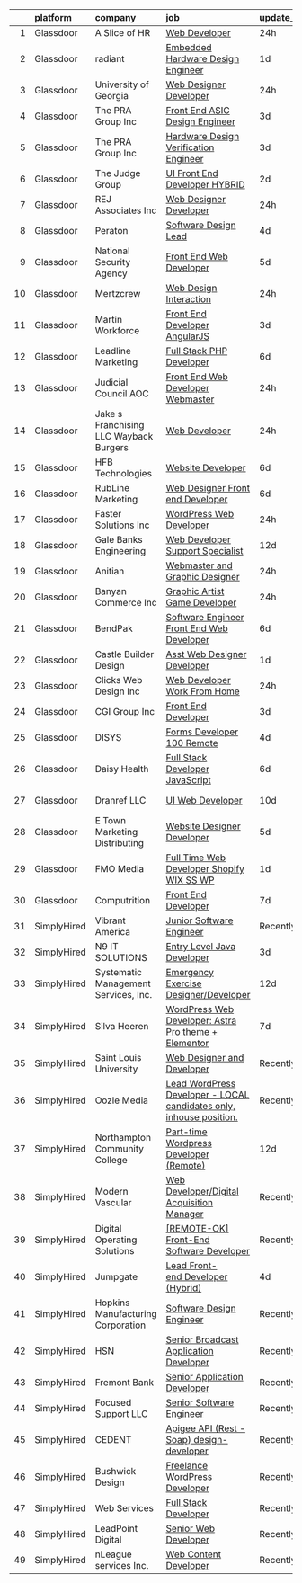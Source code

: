 

|    | platform    | company                                 | job                                                                                                                                                                                                                                                                                                                                                                                                                                                                                                                                                                                                                                                                                                                                                                                                                                                                                                                                                                                                                                                                                                                                                                                                                                                                                                                                                                                                                                                                        | update_time   | location             |
|---:|:------------|:----------------------------------------|:---------------------------------------------------------------------------------------------------------------------------------------------------------------------------------------------------------------------------------------------------------------------------------------------------------------------------------------------------------------------------------------------------------------------------------------------------------------------------------------------------------------------------------------------------------------------------------------------------------------------------------------------------------------------------------------------------------------------------------------------------------------------------------------------------------------------------------------------------------------------------------------------------------------------------------------------------------------------------------------------------------------------------------------------------------------------------------------------------------------------------------------------------------------------------------------------------------------------------------------------------------------------------------------------------------------------------------------------------------------------------------------------------------------------------------------------------------------------------|:--------------|:---------------------|
|  1 | Glassdoor   | A Slice of HR                           | [Web Developer](https://www.glassdoor.com/partner/jobListing.htm?pos=117&ao=1110586&s=58&guid=00000181a9172adca55608b2549e0fae&src=GD_JOB_AD&t=SR&vt=w&ea=1&cs=1_8c18aa45&cb=1656399277157&jobListingId=1007967373185&cpc=9EDA28EADF1DF7F0&jrtk=3-0-1g6kheaogklsr801-1g6kheaotk61s800-86d67af8ec13191c--6NYlbfkN0CPEiJEzZq4I_K6S6Q9VC1QMfIsI0INZ1UYi7vjgDL48ZJ_Ze1ZOJrRM0PNDsF-_414uTQJsHy_2vfMnyM2DT7XYiFukO6I1dd4Z2styiQ9cNgSOopAmOQXfWRzOSqQzBkcSjerdy7mM8qWircvy0qwzPyFhW0OdQO5UgnpJBr2myPfNdiKD0AiWeiU_KfrV4sBnvX6b9cvIEeZI-x4o65wAI3yU4er-dgIPjdFwf0YtjNxtg0hZYdlGfQhJbsjZE-2crokfvPcGSRkQgaOz7BBIdgcwCUMIT50eyK355tqmTSZuDZvmS77LRysDXHzEtKElrELZOOMdYxZRLH62eEpBFD6GCifoVx-l1NvM-WxqvHD2o1ovUNxq0A6KHvucNb0sPrWE4qtEiF9uqj1xsN9ScKdONIDaIPTZzmJ7uNsr88897CDCDFlomKfod4isHKXF7AOPhS124m8cuDmW4ErhlaOsCiCe2EsI_mLzNG9XC6RSwjcmW8er7Oqe18QMcVnH9CE11Q6qA%3D%3D)                                                                                                                                                                                                                                                                                                                                                                                                                                                                                                                                                                                                       | 24h           | Dayton, OH           |
|  2 | Glassdoor   | radiant                                 | [Embedded Hardware Design Engineer](https://www.glassdoor.com/partner/jobListing.htm?pos=124&ao=1110586&s=58&guid=00000181a9172adca55608b2549e0fae&src=GD_JOB_AD&t=SR&vt=w&ea=1&cs=1_f818f521&cb=1656399277158&jobListingId=1007964114458&cpc=5E31031E1AFF45A7&jrtk=3-0-1g6kheaogklsr801-1g6kheaotk61s800-1dbafad85c6bcc8f--6NYlbfkN0CcO3ctcaK99nT3s6k9Rynt0V4LfaxT6hnp8ZpTHPykISNp9sPSKwkJbBjrzfID9owgF9e2Gdna1wxeYA0tcQ9MT8d54RNogd-p9L1iUib1c0vE7ZulPG2nqrjqLnSCWpiozHhqmTL9MGmTU2vpZq6RgFKjwnOw7xH89AipZ73SBary0nIKvBrXkKGejIoeG7GSgPVRB1xkPmupclRWrlvJI_DFsSsNtdUkkoVqnDKLD6F_MFHCFHZGv9-vg5XL15P5tBgPfT8a_MK0bjgbZbEctTnIS-ZnYtOeLeGd6fiKAqqlm_MhHEAvJlOrjYTVS7AiOE-hgAHdQws25g4rtkYHJKpEQYl_epD3EPYLFEgFLcRvuO-qVmvMe0FbXJDkPchLN_NZmRBxq_o0wh0iB20NX1GOi_u09VoKqaCCU6alX8ft_NL8EI-F4CSjL3Q6FZb-zf6jOQLyaxqSVrJjlaa6soOFH6D3DDKZsDwf35PQH_YDV8X3ICYM_qQabfC4OvY%3D)                                                                                                                                                                                                                                                                                                                                                                                                                                                                                                                                                                                                 | 1d            | Remote               |
|  3 | Glassdoor   | University of Georgia                   | [Web Designer Developer](https://www.glassdoor.com/partner/jobListing.htm?pos=110&ao=1110586&s=58&guid=00000181a9172adca55608b2549e0fae&src=GD_JOB_AD&t=SR&vt=w&ea=1&cs=1_2412a053&cb=1656399277156&jobListingId=1007966573271&cpc=A356F292FF34F670&jrtk=3-0-1g6kheaogklsr801-1g6kheaotk61s800-e3c49035be86bb61--6NYlbfkN0DdLn5tXN_RiyJSiFodarGZFJKa8s6F6AK0THPBWp05McNH5sQAMcv2hHHUw23Dvy682i9Ugj4QjyYoJKmW5egHTZW7sKL4M03MLhhHXoE0YurYQ4zRbYAwXGhEz2rR3TcTW2d7wmVq0Tq_b28eCj9mRK3um4C4h0J14Pk64CenYkY8ibtFY1et0fwq-5J8LLVE4tFMT8fiBW_C7FcQEXjeM-zIPzTPHvofnPR9NzXiwbLKeUGxwR1jfaLN3XCHy0Gl50BoBz8cDc0lkB3GtH2EZ6KLfKHCWL5ePV9Ob4c2Xf0OgTf17hBSGIWG5bQazkegqCWYdIAFlZ23eenuGaoQI4a8EXvY8UG0tMq9e_nmZ4xeikT4y4-OPSfa07vj3smRpOSPUx6_G44O04gGm_64YGbUjrrKdB9a6z1PkIZpeTFXAykLyLwuKhex7M3i3lw-2m8BGoaupu4ojpAkdad8HfuydFqtPyHh_otBMmIafvF161EN9w4Nn2-isyXr4HWoThMDKavLhw%3D%3D)                                                                                                                                                                                                                                                                                                                                                                                                                                                                                                                                                                                              | 24h           | Athens, GA           |
|  4 | Glassdoor   | The PRA Group  Inc                      | [Front End ASIC Design Engineer](https://www.glassdoor.com/partner/jobListing.htm?pos=106&ao=1110586&s=58&guid=00000181a9172adca55608b2549e0fae&src=GD_JOB_AD&t=SR&vt=w&ea=1&cs=1_9523191e&cb=1656399277155&jobListingId=1007961482182&cpc=D01F56F24F237C35&jrtk=3-0-1g6kheaogklsr801-1g6kheaotk61s800-14c83c729058537b--6NYlbfkN0BK9GXDcakwdiqmeo8o-2GvkYnmPkq7xevAHdeF_847qpUj5hh6_5O1sz_BMQe1cGGGSG7nRu6Z1or8mmINyuZ8njAzumBoKvV4YajrFOoAuXXamnIdB4x2WRRyVafhyD4V88l4hJRd0kV0jPLIZGxWp6F3ZtZchayQwebt7NztEqkYIyeWnQ4yMxBFb0RF64ezxFQhdml2wqE_avaBLnKT_q_YWhgoPIdbs2xMn0k88rgNNMEggfTOx0EExr5BjNEUsJS3RpmlxUM-AMhHpnVGuPULtXcqiQhPtI5BcENWbe7ZiDuUOsCSYCoX7QIgnrFKIUlRTnBvYKYSbdnB1RPD_zyGRVGuMbnAFo-1OhbuW4AxV3Fty8_8GWBC2OkJbrag_rV4DTtXRw0yszroYIjawJLCYi4ptDIzYDBvlngPf4xkyWJ0sGM5RdBOSWxXcOqi5HL7H_9FppUG6cvbITTQXO_GnXrgsLwefmCZaQP1rGhzSsxvdTkS)                                                                                                                                                                                                                                                                                                                                                                                                                                                                                                                                                                                                                  | 3d            | Santa Clara, CA      |
|  5 | Glassdoor   | The PRA Group  Inc                      | [Hardware Design Verification Engineer](https://www.glassdoor.com/partner/jobListing.htm?pos=111&ao=1110586&s=58&guid=00000181a9172adca55608b2549e0fae&src=GD_JOB_AD&t=SR&vt=w&ea=1&cs=1_2911fa03&cb=1656399277156&jobListingId=1007961514997&cpc=88FE657033F128A5&jrtk=3-0-1g6kheaogklsr801-1g6kheaotk61s800-4b4c4b1ebfe99a27--6NYlbfkN0BK9GXDcakwdiqmeo8o-2GvkYnmPkq7xevAHdeF_847qpUj5hh6_5O15ZTBf3hO_n7ux-8mk0p5FFsehTHkAi8PCJfcSzrfhxBFpey-4hRa9G6q9e_hQ7nEEU9yJ_yEYPEKL3KnhO4FHuBkuI0wwzxn4_l-fagM9dJyHFGdl17r0SyHpwXaaqaXc2uzCsDMiS5dYex2vlhAHAqejZeF_AQ38JE0_TppM_Ku2Kz-A2EYeWt2rqqhs5JmgrC_bKKVLBj3tWk87-aOrjXtVYQDTg47ji_0PBXUAx2lmREtk7ay6BiiqNJ48zu-CuF8xJJnqEshEY41WEdVLqT8k1VLdrm1nRalZZyGvBg444ul0GtvtEeaj1_j6Kl0iglAiyHzEwqPh-pE3TdcBRMYfz3G2KAtPwaXfsu_3Cs44rIRGDfz9gLNtSlPaNxyU169P-WkwfZnYCl5bESXKLVDLBvaX_htUPUxHi5d9AlKaC2UcrLuZT6GAZQHqftk)                                                                                                                                                                                                                                                                                                                                                                                                                                                                                                                                                                                                           | 3d            | Santa Clara, CA      |
|  6 | Glassdoor   | The Judge Group                         | [UI Front End Developer   HYBRID](https://www.glassdoor.com/partner/jobListing.htm?pos=115&ao=1110586&s=58&guid=00000181a9172adca55608b2549e0fae&src=GD_JOB_AD&t=SR&vt=w&cs=1_515d9de2&cb=1656399277156&jobListingId=1007963240520&cpc=4050D81B60456B41&jrtk=3-0-1g6kheaogklsr801-1g6kheaotk61s800-fe7eadf6cce4f9c9--6NYlbfkN0AEfvaTCbEyT-QU0mB1I0G9RQ6RLW6MmY4ibAKfSb27DkVWgLbvCGilYWmviU5BJjyNQT2aN9fkkZhw2sPAqjOW1BMVng-bPc3XBQVa5LY5NPIP6qfd6kt0TSN1t1qwSVkkBo-whYKiFn3qlN5_wj6x88mIiQqccAs83Xbz1Chc8H-bXAB4ajdeqYGreg8-p-Q3-mJ50fE7d9RJ4TIZE_QwdYkStDQpn5gC92M7Rgjr5Wx5gDz_Db8bsQI6tAf4lh6FMXwgwe0kqZn57H6KZZBhOT_6RyS7_427UQ5wXqzLxXPavW2AtNWCyZPoXCH1RLznacwdsqCfQZ_RUgflzamXcwuY66XKxWxl5DkNDRdy3f4-65krAtsN6j3HtmE3hXsV7By7tQ2C5WacrH81dwCp4DiJcXHJBhpDIN08y6baHUou3iYPPSebw3-IwF7AD3erNRrDxfUsMjhDPVhPUU4I6KP_TQcMCPvXeXT7I1o4LKvKTGEdw4UdYdflo0scV2ddN3yDqykJzhKn-Ut3tkcT1baC5LbvMcl-w1e4myFuQh1HrM4L1ggBatdG9dOyB0dqbvjelaSGvWhoJSIVROktxFK2GXl-Z677eakNjDHJjOUJnmL9lZUMnkZFzVYHTGSjTsAgRuvl14LUbU4fRc0Ad16Ennx616EDqtABUyPJO_4tzD7jsA8V)                                                                                                                                                                                                                                                                                                                                                                                                                      | 2d            | Wilmington, DE       |
|  7 | Glassdoor   | REJ   Associates  Inc                   | [Web Designer Developer](https://www.glassdoor.com/partner/jobListing.htm?pos=123&ao=1110586&s=58&guid=00000181a9172adca55608b2549e0fae&src=GD_JOB_AD&t=SR&vt=w&ea=1&cs=1_2597e05b&cb=1656399277158&jobListingId=1007966601344&cpc=56C4EA4A1A191A49&jrtk=3-0-1g6kheaogklsr801-1g6kheaotk61s800-f21f92c11f9636e7--6NYlbfkN0AF_bfm7gzr-f4HtFIOaurJ6VoJjpjfwwjpbPTStdJTja__rm5RFnvmIqP4IgP5Pe9LPH0Wvd-eNmh-svet7uxInj_bsQckp_AgRbUVHkU9u_v3es87Or_Ts7e6a_xbBrm9_L7GMw2LRBWHymCT5m1nvlXN4krY8lr_MJ5t1ZbAHoB0YuYPu8GwGoCyhfc8LsC9u8sx9f-cm5GMvtdav228XqmnnF2MbYodWFE5HxRLG87lguFNG5dq9Olt5Mo8VE6w6r9Dhi-iDREQXzwtwu55Z1dTlZ4QwW6dZtHqFV1U6K76Hcc_FX-PIVtbSl5-0l-riSZ1Yxf1PCMNT8h20cVKWkBNZ7fEl2dA68mtVjjVlU42DQm7EGxJbDXW0KCj3iru2wmgd3tK5xSwgyrNDXGqoj8gSYoUPCo_L4_A8TSej25BDlLtodSSRP_NfgBTU3cvmn215kq3ZHLgRm7Yw1g3VXdQRr1KMqTCxjGj8mkaUAS0Do5i9KANIN3De5kFqno%3D)                                                                                                                                                                                                                                                                                                                                                                                                                                                                                                                                                                                                            | 24h           | Maryland             |
|  8 | Glassdoor   | Peraton                                 | [Software Design Lead](https://www.glassdoor.com/partner/jobListing.htm?pos=118&ao=1110586&s=58&guid=00000181a9172adca55608b2549e0fae&src=GD_JOB_AD&t=SR&vt=w&cs=1_88a2bf08&cb=1656399277157&jobListingId=1007958913635&cpc=217C45A42544DB93&jrtk=3-0-1g6kheaogklsr801-1g6kheaotk61s800-95fdf940415fdf29--6NYlbfkN0Cx7R8OmodZU4Ze4hnUhR0Myw3_voyDLMHXumN7ynSuTrXceT3foN28OOGtcbbQ_76yjlCEE38DcsnVRmeml3FUhS_BVBmZiP-3o5rH2w0oA9HvOAyTBlNGV1Ig4DZloeCvpNOcfBx8MpLo_4La3O0NNCkzqW6BPe1nZekEGRQwj4TfFYu-utqmQKoA2a1jjXyThlLFOlke5S4-mkyMAIAGKtUsU7AyrhM5tnFhMjgXs_dQJzY07CVdmOzAb1B6_EENvvbvS8GMWtT6PIDv7Z5jloYprO2b8v3rlWqAxZ2wN-qFQ1M82oIyK0R5X-CrcnbTX5sQCmMt5FVT0ZBWK0HESe9IiYD3ta58aWdxV4cNghJLtY8PIu5o9w8klaH6BCNaGM-whMqqjPydTRA9f9I0agcpUfbXr02eiRABvqw3OaxfNWYZaPr8r02_f5JP6mmUYZaV4CAghxkgU3rwsSiti2T-O3KT5Clt5Vo3hBYQDIYl-8sCcxwt4jpXaZrPmYELc4mgBfjwXIzMnN9lu3s5nKCybLsZ8UkdRmbbsDSCavl0d7DwiZMxr3fS4knhde9HbFxqa9-zpkDAQNR0g4vaZwni9-BBnroJcDbPksAuyifyrNSnnw58Uu4jZZshH2_NdZjEoLZrGBwCMHx_wzusgK1BypDyppszDjwxdnkEQxVzygoLtEtQGxiGVnzhiVbLDHbaVhzKDOoQ0INyHSNql9yl0mxLmghvwLSaZypi1P0BziX0kNon9vdVR9dZosg1ldKFRQezpnjdGGATkkw8xmJ5Js4A6Nx8pXwBNI901G3S5TCyMBtS0hPsPCBMqMDYpacc6OzKVS9_kw2w4t-I_4G_YTTlJblSuZRv-b_wMtslEF6WQzGBB-hTrn9hQOMdGjn-bGuMiY1-FK8BaC2i_znXJaxrbxtj4Umx9oCuekXTJZ6F5dGxYuTxlWrDCULQELbRy3jSvusqVLPnG6H2lWLnJTF2WECLeRfP3QojMBqDHDnCp9oueE7UphE9ndlu9Ur5oMDjR2rInYDudlDfs7MJFr4W8mk3_18WhYfeE5wYmb8ssenNSKM4HyDnByg2UmqE9wwx9THnZPBnXWPk) | 4d            | Chantilly, VA        |
|  9 | Glassdoor   | National Security Agency                | [Front End Web Developer](https://www.glassdoor.com/partner/jobListing.htm?pos=105&ao=1110586&s=58&guid=00000181a9172adca55608b2549e0fae&src=GD_JOB_AD&t=SR&vt=w&cs=1_0b22c14d&cb=1656399277155&jobListingId=1007957279298&cpc=6BBECBC74F3AC36E&jrtk=3-0-1g6kheaogklsr801-1g6kheaotk61s800-7043e58df719583b--6NYlbfkN0AC5S5KfpcrE62cRuYLg6qW_HWiPjKHP06qk-AGfbwYtGlr3wcSMURH9oqKq1q2FCfY-DrG8Aq1mWNcuIgXlub4Gzg7YdF0VQylb8Djye0uQJEe6MR1DUIybqRonvXJC4HR2ZuZ1_Xqm01-MXkHzJlQ_YRjbuVLHkd51UrRYPjoNEpggwg5n5mrs8VLYUUdenoFpy2BFJVZTHnBy_BY1QntPb1LSB3DRGA0no2pG-iYH2AhLKG1xhwuZHnI9s4gcUXcsWHqm701dSkbgBZlr2QQAcfS02DVPI4mmYp9eBfeWQb6lW406-_Xv4yc1X_VniqbMeU_auEZ5g3OfLooujCm2nxh1HFjy1rxo6RIRCJJrcc2H-0lr7BC_2lRH9I12zpq60qG5KYLG32xsZOQtfTU5XQRlbqHhW9Xl6CRFMVQuQdS1riFb_9EDsGEFFsqA8h0FY_mVnfzi9RJPidEKEnVIxdVkp3FfMMwbYHzzc0-SA%3D%3D)                                                                                                                                                                                                                                                                                                                                                                                                                                                                                                                                                                                                                                  | 5d            | Fort Meade, MD       |
| 10 | Glassdoor   | Mertzcrew                               | [Web Design   Interaction](https://www.glassdoor.com/partner/jobListing.htm?pos=119&ao=1110586&s=58&guid=00000181a9172adca55608b2549e0fae&src=GD_JOB_AD&t=SR&vt=w&ea=1&cs=1_2509a979&cb=1656399277157&jobListingId=1007966236424&cpc=75B6770C194DCF89&jrtk=3-0-1g6kheaogklsr801-1g6kheaotk61s800-d7b203b7847f2977--6NYlbfkN0DE-WsZ-E3KFWF3Vy9cHNPRyT9oUaNiOs8Aj2pBswgg_UihWvJc2IKLsmDR5GY5w7YP7oCUHMvOM01OcB-YNU1bs6twprF5ntZxLVCRH2oMJUu34ecslfq5H5bp8dBx3WcmM81OYSb9qzXI2VSdSvdiajaXK6Q405UmUx9sHJAuFPPOcRL2l3G2rA0xFX5jC3dZD4WYnoJpeJY2aGn_CFZY7vx1Hfp7A1jr1dntbgBZwwRwoGwSwIrDKlqsUG6Z_jxRzSsJTgfC532t7v0xLwaFvfK2NvfXCsSl_c9YQKcdDx3xWXGRpFsiX_MjtJ9oKRJ5CnmdVLgImeFMHADaG9wmIsd7qTFRan1tG8J8k7Mcn7O0Bis6N8t1PJZrdAdvfS7tCp6dtiHwtJfOEosmSmbIsfazAelrYm2yIzZQgZRTT5wQ7DBeO22B8oM763qxZhvXCX2XNVbSFo4BBNI2w24PqDCWMGKPu2kPoORslsQEm-qFbIv-AsufbVC6Bx6_pNY%3D)                                                                                                                                                                                                                                                                                                                                                                                                                                                                                                                                                                                                          | 24h           | Orlando, FL          |
| 11 | Glassdoor   | Martin Workforce                        | [Front End Developer   AngularJS](https://www.glassdoor.com/partner/jobListing.htm?pos=129&ao=1110586&s=58&guid=00000181a9172adca55608b2549e0fae&src=GD_JOB_AD&t=SR&vt=w&ea=1&cs=1_a4a82829&cb=1656399277159&jobListingId=1007962089833&cpc=A0637F14311B9419&jrtk=3-0-1g6kheaogklsr801-1g6kheaotk61s800-17584acb46dd2ff2--6NYlbfkN0BAnXLjUwbR7LBHhCcBSn_NgtH3YW4eF8cFpakyIhC5-Y63xUvH9OBGoxmLdoU4zAoFL3cfnywLBxNQ--StJOhHHeEyWH_tMpaPAcZjXIQpQhFKYvRWGodXBWEx88VXUxqblwgbSy3clJ6NBpIarw93vPIWJq4WhuAeO1sSUEfWz4MAJ0oeJGidFPLy-oSsQyix3jv0tXGcKX4idjWmmr--bSI_mI7wx5D041zDt3pTl4xVb9J9UhkqGbgIr9gcsjCqOqbP1TPGojbdHKQ6GoM-SnHqRlWI3fRsRgHDjfSJfmfumu_ZERW9_K9x_XB9wAot25uLgblVd9jhpD1zf3fftk45OD5mpg1XpJkVnPS9Np69_q2PzGBG2-fZNNUwT_oCs9JaA2HT2zdofa_ZanrrOeJJmyvovo4gA8dlDmp4ohdnlx4mamwA3sM0EZRhncW_paDyuueND_5qTlCnqZC6XdZa7hnORXSZsknn2t7n6WDVREv8uK2-Hk2yr87SJZ0WPpICUMd5sg%3D%3D)                                                                                                                                                                                                                                                                                                                                                                                                                                                                                                                                                                                     | 3d            | Charlotte, NC        |
| 12 | Glassdoor   | Leadline Marketing                      | [Full Stack PHP Developer](https://www.glassdoor.com/partner/jobListing.htm?pos=101&ao=1110586&s=58&guid=00000181a9172adca55608b2549e0fae&src=GD_JOB_AD&t=SR&vt=w&ea=1&cs=1_6fa3c374&cb=1656399277155&jobListingId=1007954634277&cpc=1FF74F442D7FC309&jrtk=3-0-1g6kheaogklsr801-1g6kheaotk61s800-908bb4eb01764e22--6NYlbfkN0BTT1lo8Jwdy_hu5PBsWOg-OgEs4ry3bvHurgSPaoaOHFfKi5DtkBbFDM9npbVRd7tuO_tHc974IwCIob7K7D-jta9I14p3CHW0ZdAMbQ4kVjq5Ph4nVjJ7etYw8hjEImXxYRFyrcKEz3kyqVJXS6-aEA1-rtkWwm1II_waHQ5C_CSRFJaR5rgSFxOkHJFuf5OAr-DOOLK3OTaPOyucPdPOotxt1UTOPKw62CK_Ue5esB6TdUCSbkFZWtN3yaw4xAapofTZSwk3NprhgqxINBhveYTlreHBu_pGgmdvzrBuNyQudDq4V3h_fu2kUU8xio1vgbgvDWirNEvlN6XajgR5kBJjhAVgbQwkjYdT94S2HbdpZijoGOVxmT0f7KgqA0BBqHlAvxYzqOC5ogk5OfbQkfajjhAPaK3DPjKUkk15gfhNuoS3mLr7WM_EHkTQrscjKDgN4tArl0VqUmrGE_-0YkCyGwTtpKBCFCDUCcZ4r0ukdNYXrv8RZJKgb7uR9IVCjQj4PBHSbQ%3D%3D)                                                                                                                                                                                                                                                                                                                                                                                                                                                                                                                                                                                            | 6d            | Tulsa, OK            |
| 13 | Glassdoor   | Judicial Council AOC                    | [Front End Web Developer Webmaster](https://www.glassdoor.com/partner/jobListing.htm?pos=107&ao=1110586&s=58&guid=00000181a9172adca55608b2549e0fae&src=GD_JOB_AD&t=SR&vt=w&ea=1&cs=1_a76bcb56&cb=1656399277156&jobListingId=1007966446218&cpc=9C938E8DE9AD6C02&jrtk=3-0-1g6kheaogklsr801-1g6kheaotk61s800-bde5349eda455bd2--6NYlbfkN0BqEQ0cfD9zW0nElRHgekbLQ5AOMxJ2NFxozsPfF8fjRTEuCji6T-62qWNP-_jKHBiscZ8MWkzEymYYLO9N3J2ED0nryM8KEtQBYBI2fIF_BLKfyq7Z80tuAs3IstCu_YIalzCZSi9NnIsicRAfXcpAIupYOdPbkinIcOcgC5Zf9czchBvhgZJJnI3xV27Dk5gn0_k4kwcKtt5xeBL8rtx6Q2SC7CqB4IxfM-2zcc3vB11aCxrSmXdgq_wWP9Y1DCMgMgrntfYXE26JnOm6II4F8xi5XihHbdRJjTAMp0Y5YzGRGMhHyBtdXrKmyd9aYXq4FLdBPkMDiKKS3Tjs4zH0O2lOnVOGjy33y2f8VzdqJ21qGsF-09N90Icm1D5fCxnw3vmuAjCqd5OQvpBFUHLgB2gzg1iVw8ME1hohPc7PkcHiVrd6GY9ofeSLq7kCXP9mY4wRKLu2EbpfuP6vFapeUzGLPnfw5SjJGUbNz7jZmaZGTIRQqp8wPcUOMaScJYU6lGhsqymz_Q%3D%3D)                                                                                                                                                                                                                                                                                                                                                                                                                                                                                                                                                                                   | 24h           | Atlanta, GA          |
| 14 | Glassdoor   | Jake s Franchising LLC  Wayback Burgers | [Web Developer](https://www.glassdoor.com/partner/jobListing.htm?pos=108&ao=1110586&s=58&guid=00000181a9172adca55608b2549e0fae&src=GD_JOB_AD&t=SR&vt=w&ea=1&cs=1_8d698dc1&cb=1656399277156&jobListingId=1007965928918&cpc=3E251C7E648E8D76&jrtk=3-0-1g6kheaogklsr801-1g6kheaotk61s800-ad27a5dba2041127--6NYlbfkN0C2ruSLbldHgJRxGqX58M4ekFWuaOJ1Xy3nZgzYPyc2Kz6crGAHlAQbylR05zzjb4-__7Q0avr687b9vBEpYzAbtI93-uDPamsPP81kz_teUwdEL6RSe25_oexExSQDjMpT7i3r7WGk8deOTr0tkxd0CkyEZTav_swhV8oEZfZZcRvcMVQ3HPcrhXCSN_Ysmv_zxnM57mlabNAU1G3qdnKlD6DgernxMUVvQ0UH2oZ4LKCZIJpFWhJmRMm87h8C5RdfFUjf-xN-defMQQx1OuHFrmLO84xMFmhA4Ib3JnKsW5i9itgoxUfUJJWMfOe2X38qI2AfCHGqDgnNp4zWyXWQ72BzO4Gzx3g9ZF1lMWQ2U-bamdMct7Jhbg-9Kai89zqPFqiICuujICR_gqw_gWKY_kHcc0zGU9jFnWzfoU_ZX-KQ6nHqUff2OV7ouh7ZROOP-XshmUGzJ3V0jluF3cXnGLHJrOJppgSuog-RCmvI00SFhwyL708X6zVJsiqvHcE9-GcCkGVARw%3D%3D)                                                                                                                                                                                                                                                                                                                                                                                                                                                                                                                                                                                                       | 24h           | Cheshire, CT         |
| 15 | Glassdoor   | HFB Technologies                        | [Website Developer](https://www.glassdoor.com/partner/jobListing.htm?pos=109&ao=1110586&s=58&guid=00000181a9172adca55608b2549e0fae&src=GD_JOB_AD&t=SR&vt=w&ea=1&cs=1_8f9ed1e9&cb=1656399277156&jobListingId=1007953993668&cpc=FAE5E775D180B2FB&jrtk=3-0-1g6kheaogklsr801-1g6kheaotk61s800-7180699d7561f315--6NYlbfkN0Bdi3r-K5gyuedsFzsY4v3-uemM-ORqdIiUVv3E2nJH3m1kvUo0vntVdtbRBW5PTfz9Krfq1lrZAb6waEh38pCyHo-3U3GMG7Q_gaBt9bARnCw5s_bKQJQ8sTQX6AFLCQPrl9qVN2pwxobTNGpTzYke5ZvstYOdjTZqeOg9F3xkvjWcSPiRWnI0W_pTAigev_wGpkHEBhVIQKQ_QbRriH44Ktqqg1xDGbtrAdbxrRsuRLBQKJdqosuft1rzNJg_OTBKPPmsUetwwa2EUv2igep9GLlyN58gci4IboO2TK1BBJWo1rc8tF8F4nChoiu8dJdT6yIuDH6VNNxTfxQn_dplixIdKXSE77RjlfqC9okQXKiqG6T-VJyBiHPkZgSyW_XPd_8ERWWXVIeOe61nMpx8Vv5Wrz6gx84APLKgKfDGQ8fzRAc6GBlRL6MzSZ-rrdrz9v520uSQA5vlDathggUJy3rrkG9yGvKv4DlXlPVPmjGJDnIDWpOmWZYLc_lJUjrFBpTCfwEWrpiDcz5S1tNG)                                                                                                                                                                                                                                                                                                                                                                                                                                                                                                                                                                                               | 6d            | Saint George, UT     |
| 16 | Glassdoor   | RubLine Marketing                       | [Web Designer Front end Developer](https://www.glassdoor.com/partner/jobListing.htm?pos=121&ao=1110586&s=58&guid=00000181a9172adca55608b2549e0fae&src=GD_JOB_AD&t=SR&vt=w&ea=1&cs=1_8d0b2662&cb=1656399277157&jobListingId=1007953976045&cpc=F45C15D234B746DE&jrtk=3-0-1g6kheaogklsr801-1g6kheaotk61s800-720068ebf828c488--6NYlbfkN0CwtcnIs2i24PHJ9Vli1FFanJKrvDdZrVM-GI2JULZnjle8FvWQJjQMHRAtB513GKx-wSVa2hTTUowow7AsoArpapLBMl7b06N8CHn-1W8v3aHntpYLV8pBe4OXB7Nl1oBZMBCTOy0tEddBfWa7coG1FMBmJJrM2oeAqB0huA4hpesx1RtX5pevNjBx7epp8ab9r_9ubu-xq5nS7bK8jJn8NHzVzn5RIkGL5FOq7pJBTc4pJVSGCbeoKSV3hZbjCJhJGuUaFDK25QDfic6O44N5pAWqAqHSwHghJPVZ9gHPE3JX0qM1DsBfhbf8WjXKAGY8IygitjVZdl6uWU9dUYNtdtzllXZ1EZT7GrvtRPuAYFVyA8eQeRfZxFwpY5SZBwvZs1OAg_8c_2s7HC9dRBlGuvC2aVYeY_LN64W7XQf8IMfhenZTgNjnFypy8m8wY6dxMiJZ6CqbNoMdGyWmuqfFXbE2_cNo61Vpv7DmrdORA6d6pmv_UbvaoKQ93vtjIMKtQEJlFEKeiA%3D%3D)                                                                                                                                                                                                                                                                                                                                                                                                                                                                                                                                                                                    | 6d            | Evansdale, IA        |
| 17 | Glassdoor   | Faster Solutions Inc                    | [WordPress Web Developer](https://www.glassdoor.com/partner/jobListing.htm?pos=125&ao=1110586&s=58&guid=00000181a9172adca55608b2549e0fae&src=GD_JOB_AD&t=SR&vt=w&ea=1&cs=1_c325e4ec&cb=1656399277158&jobListingId=1007966002145&cpc=82B3195DA92CAF92&jrtk=3-0-1g6kheaogklsr801-1g6kheaotk61s800-a4c4215b1bbfdc61--6NYlbfkN0Ct7W9CO1L72lwr3dLPak0fcxQQxctv3H2s9xFb-jyKucsbMeHMSGa1rVBBFn2zuS-pjQmo2kwaktFrtM4-PM22EuEpdQ8UDKL2JWjSixAuvNu3QhHUXaTLrvz_1SKGTt9Wn600ibCOlzO7BWiOtdyl1kWS_K_JUshRpjZ_18yR166F_Cfp3SOSF2pHoLhSYTys3XzgXZnytFuO0JvEjh8MIu52BzUG-HDyfZk5Jp11KidskKR15Omz4WDMoO_RgPN1EUQZoTVF1Nuy1W-0BJ9USv30U2QohmaeuJXUGLNGGMTZHtDyEq7JR7_8wKCwNFjuyPFgaAvY1S-kc2ui4JR5CWSaL3Bkn_J_wMEembVFgJuJykS8QeH7lY1Lm4W6ftLqHSyX_Pum804g1zrM1VejvanspCWbNzsOFmNe-zDpbGjTWVsV4O-PPb29l-F3MxyLZkqLXh0Orcza-65A1qIbojFoZ_vLG0YYlhKHUuDiG2q0KQm6fBQZNUeXSh2pPNg%3D)                                                                                                                                                                                                                                                                                                                                                                                                                                                                                                                                                                                                           | 24h           | Remote               |
| 18 | Glassdoor   | Gale Banks Engineering                  | [Web Developer Support Specialist](https://www.glassdoor.com/partner/jobListing.htm?pos=128&ao=1110586&s=58&guid=00000181a9172adca55608b2549e0fae&src=GD_JOB_AD&t=SR&vt=w&ea=1&cs=1_e2ab7867&cb=1656399277158&jobListingId=1007942102245&cpc=7F6F94E2229B3AB5&jrtk=3-0-1g6kheaogklsr801-1g6kheaotk61s800-0b2d475303922276--6NYlbfkN0Ai5iChIdwBzCUq6MZK3uuwHRlwVyxNIh-11viHtQUvT2CY-msD8unmLuop-Pq-KhN1IkmZstDLNht-0Py0uXr5szZ7duigwNQ_XliKeOm4iVs761nEk1P0Bk2b9ISUFReufa-xI56HKdMYERNy_Xfd3xrtijKDLxAvaTj1LgXNfuvqdygmyvRA-XdjU81Gx55In_PNsw9Q7wEDHAc9u70CO7BVbBaZ38BKPP-oNb-08QJOSkURah5IEC_PpGuJc-JQGugxOH1Cb1vqvlbanyOpPBKBfMgdu5mwEEAStL9ZH2BBKM7x45ykgWRUAh38JDxMgXJVQrPZELFSIMN4OY4SapA7IZLnXX_G9VYKsAgwQgzxRvLo510bml_L-GSYV47wPSUO8b7AUQ3BncC099-p8Y_AN5hwNVFsQnA1qvK3FrQzSiHVkyG2rA9OUKci5RW0G7zmXZxygxdLDJLlkly68jMav1_MmnZAZC6oKDMHIZ7sU9c6CoDwZ48e1u6J1dufpIwP-u7xMPoF-MhWxgBjvNp6_rwahNA%3D)                                                                                                                                                                                                                                                                                                                                                                                                                                                                                                                                                                  | 12d           | Azusa, CA            |
| 19 | Glassdoor   | Anitian                                 | [Webmaster and Graphic Designer](https://www.glassdoor.com/partner/jobListing.htm?pos=113&ao=1110586&s=58&guid=00000181a9172adca55608b2549e0fae&src=GD_JOB_AD&t=SR&vt=w&ea=1&cs=1_fbbfc947&cb=1656399277156&jobListingId=1007966004988&cpc=48B9F4758953335C&jrtk=3-0-1g6kheaogklsr801-1g6kheaotk61s800-caf4e3c092dad9e2--6NYlbfkN0DAwgduWqBP7ymGN-lTADpinz2i-23XbRAyg5ywqS-MDZOH5KRN50EgD2R1goq9C3yWqEO5T_pY_akzQiwrjtUcBxhQgBgyKFC8Lr95fuBg8NsnDUDP5J2L9DBbh1eOiUcpX9fEvIxfLUzRYUZYpFH2Q0SkxIXKmEWYKn9EZeIZtOPh8hwObdJpKljcAgKLR92ArVBhJ7qzh2_9CiGy_vwj1f35dQ29vnGTlcV-nY9q1R-osa8JGA02h_fngfjrqgl1s8iQD9L4Wz7cfqoQJ8dgfcXcgUmhFsGRQeBU6dNuRs3Fz1-WArw-9djrXGiN7KPRn8OJ4M6G-FhhnSzeiaoTjO8ujKns-o5uZ_dMs3wwESVmPvYDMVleqaAgI9CfiaKNG543XiD7Ds22-DnJR4O57UnbtfRS5s2ECzP8F0gG_cKwo5FyMGAJozXEk9CDPm1vrMIWxp4AHK5DT9-gZ-PoiIN9lS1h8S4U9RFzsSJj-_xWgTuhwVKXD7yZNBx_Afc%3D)                                                                                                                                                                                                                                                                                                                                                                                                                                                                                                                                                                                                    | 24h           | Remote               |
| 20 | Glassdoor   | Banyan Commerce Inc                     | [Graphic Artist  Game Developer](https://www.glassdoor.com/partner/jobListing.htm?pos=112&ao=1110586&s=58&guid=00000181a9172adca55608b2549e0fae&src=GD_JOB_AD&t=SR&vt=w&ea=1&cs=1_227ac571&cb=1656399277156&jobListingId=1007966212509&cpc=4050D81B60456B41&jrtk=3-0-1g6kheaogklsr801-1g6kheaotk61s800-197112c6e9a1d03a--6NYlbfkN0AJ9YajiwAf1_6xm8q8dI6Igxc08os5d78_r09uaRSAcwDDgENtzZlxIlgk5fZjk8b79_cvS0WPZXWA0PDif8QNjHVJWJ1bgmPXMRZRJN5Fx6aA07oco2YrbnfK_Y3t74HhDjPSMiooXeCJjtqQHEKI3sRU6U3ANILjFi8teRAqs0OBy6B1j9HqNJYR5DHVCQ-gVNKzvZ_H9LBBp8ckTH_pqumOQbEEvxifChsZsi1fjmwlIW_2ns4jYWLTgu_tmh5_kfBGxamKjBDGD9pHoTOgqajpQs9OrWMs21ifpDFbvQf5ZTFYd96XxCg3qdImH2XxcMuOkV7bS8rQKDlevuJejHQH5egZU9vpCdnihZRVP49j41CP1K_vVIc_IqxoSR8bKkXmQwzdnztGLLjcKc41rCqDq9hRyfviEbMGGfH5jA-pFXRl9BxW28iOIqDWILAqNL5yig951rOnk3ADd6czXYRlKQ8WGqXBHjBCXApLHVCm_c_kHQ5a8qW0dxJh2Dom92MyPgeGtA%3D%3D)                                                                                                                                                                                                                                                                                                                                                                                                                                                                                                                                                                                      | 24h           | Pompano Beach, FL    |
| 21 | Glassdoor   | BendPak                                 | [Software Engineer Front End Web Developer](https://www.glassdoor.com/partner/jobListing.htm?pos=120&ao=1110586&s=58&guid=00000181a9172adca55608b2549e0fae&src=GD_JOB_AD&t=SR&vt=w&ea=1&cs=1_4ddbe4b8&cb=1656399277157&jobListingId=1007954031341&cpc=6EF74AC2F94C1840&jrtk=3-0-1g6kheaogklsr801-1g6kheaotk61s800-bb5c9f73b3b60c24--6NYlbfkN0AuAjYKnBHsdkcMxrD7ZJITXxV72vImVt5xOyKRJQecNFLpcI9FqXvspaXfryRjrMadcabIlBP19Brkbi4aLrQaFppalG6D2oGqzCIRvGVqRo2mP-SeKcBxawQ6u8FVGonB9MB8_klVv15UeZSjpcFY3M1ye3b-ylXRTx4t1h3ytRBcZEKwm8pXZQ-mtKpyLf9Gyef5Fc60Vy_mVJiXeezAsAC41FEKdBSFe2PWqc7tVrVT4vp7qLhsQ5XVOEpcRfN5BmZQh5P_PwPUr6-GToVdUdZsucmqxq9Afax3DEcPuPZpismabnT9kvqHCoGe5kd_xVbBZBiSULp73KaZW7wX0he7ZlzP435nDPYLb-EK1ullvaE4Vrm1zqpCUneAlHn4mc6J0YlOQM9co1HTw-iMiScqhreMhdUUYz7EP6MmrOtf91CKiNvnhbveETKtJNTAXcoER-Ve8RIeoRiwzkQeLDOU-pMz22bdRoUb30f8h95twPudAXqe92zVdKTz4leX0BGyg5pJlhgIT7JRa68ybpkGVp8avmo%3D)                                                                                                                                                                                                                                                                                                                                                                                                                                                                                                                                                         | 6d            | Santa Paula, CA      |
| 22 | Glassdoor   | Castle Builder Design                   | [Asst  Web Designer Developer](https://www.glassdoor.com/partner/jobListing.htm?pos=127&ao=1110586&s=58&guid=00000181a9172adca55608b2549e0fae&src=GD_JOB_AD&t=SR&vt=w&ea=1&cs=1_927f02fb&cb=1656399277158&jobListingId=1007963960295&cpc=217C45A42544DB93&jrtk=3-0-1g6kheaogklsr801-1g6kheaotk61s800-d43ac7e20210870d--6NYlbfkN0CdcVd3SDA1nO7RkKTAACmPV4xEt72Vls8LI2dqcgyOeAoi5kz3_qyAKOuIqMm15XrH65yR2UPDviuG1vJT-I9SWUcrY3cEkCs6m-ZUSzMgqUGcKfqPbIaJdlSV19PaRqSQvjfiHnbJT7bxPNnk2J39alUXQZ9rVQbdK_PnGStKQwDKMw3hiapdcvotBlv5iGRrd-bQ4WAHRa0HPucQk8SizG4fTYI37X8h13BdcYMwfjwuvMC0v9u6riD9-LygnRFNNrcQ-VD0uIgeDTD-TakLOHAfHa1qyZZ0-uckbe6l5EMmq3IgXn0h20xoz0dnVPOd2_Pf3wWf2hSXOa-mRiRWoBOWGlC30ckrGt0mbQl2XZzPDcBr_BMvMAUjlHoNkabbO56Bi_sut4BnSut0hYFVXVBArN6Bwka9hQEB9KqgUz-nzJ_HFwv1mxTkBx6SECOQqthk4f2Ah8WJ-cxFJc_JkdpohXCoi4_isff8OqLdr5_lw3qL_vwhBwuIUwmcXAc%3D)                                                                                                                                                                                                                                                                                                                                                                                                                                                                                                                                                                                                      | 1d            | New York, NY         |
| 23 | Glassdoor   | Clicks Web Design  Inc                  | [Web Developer   Work From Home](https://www.glassdoor.com/partner/jobListing.htm?pos=122&ao=1110586&s=58&guid=00000181a9172adca55608b2549e0fae&src=GD_JOB_AD&t=SR&vt=w&ea=1&cs=1_841736d5&cb=1656399277158&jobListingId=1007967182244&cpc=1CBFC3E34E2A31FF&jrtk=3-0-1g6kheaogklsr801-1g6kheaotk61s800-c4d376596fb03812--6NYlbfkN0DICSiVkj29aSSvcuB19GTGCYjE_x3LkfUjegmgpAAg2TOktlK1azlwTDLrEenveeb4-xqaFFUpfv3ifuAkoaAVMBL4zdUlZ8Mm00FEGvz2TSEXlW4_EkNMQJX1BG1XlXTh8LRXqmcvFhfXvNRXVdHanNMuNy3yNpd02kWUGBO-H610oOBEsOjGxQ_pFJw9qm1fRbKTA2tv5Mm3er55oz4FcJ2G7rhRY9rfh2Ps5dR5vDpXfWzlME6AN86JAhj34O25vTJv4R7DPaP968x3UKYZMvaLbJNFYo614xZtF1FcIEhs39J1UTRkFGGdEhHKYtmBFOeCMyCnrI0u3sH7GE_2lJRl_3xrVA0O3WLnvj5fW4HEvTQP2RdijxtDX1bIXSwsa6C5QEoQD7aI7kBdMMZqRlRIoEqNsJAkcd1vxchZsd4i1vLOiH7xNvWzCEBOGytfAJ1RCJw3Enn2-54b1VoYlAWw8gIbfa_TuJNq9ywz0hHOMjA6rGlPqBDY6Q1ZFZo%3D)                                                                                                                                                                                                                                                                                                                                                                                                                                                                                                                                                                                                    | 24h           | Illinois             |
| 24 | Glassdoor   | CGI Group  Inc                          | [Front End Developer](https://www.glassdoor.com/partner/jobListing.htm?pos=126&ao=1110586&s=58&guid=00000181a9172adca55608b2549e0fae&src=GD_JOB_AD&t=SR&vt=w&cs=1_b41eee8e&cb=1656399277158&jobListingId=1007961624322&cpc=E521981D00147CE2&jrtk=3-0-1g6kheaogklsr801-1g6kheaotk61s800-378059b1d4655003--6NYlbfkN0CmPt6JXytAhZscz-5ZOP53MMQ49Xi4hmwETo1lvmuAlWz2cani9Ta90Mu_3CGQJ5_dD-PPSC3c0XaXEBd3nGFjtX7cYYZKiwhOL3eV00pS1BnNguKOLTVAG6lekM6fbMflZfTpDy_yHDVYEfpBTFpbr8CSCgyIOqWEEJiaxAeCPcAQxoB7gnXGH9SEf-ta9Oe0KfKFuSbY07V-ngplw2aRbVaH9b8gQaDPGjunJSwJyDg6n0WMK_pYYcx5Er9XMixcvD8zTKzeESb2oC63sTFKFkZ07_yTzcrfKajQjNSBR-zhvlbkf6aMLEd80Pe1KMzcK9cgKbsXaGopxANj2c7pN35wtixwEvS-6aoZwnkUuz2c_CQ3i5lxbEe9ste1hOxSzZ4k0Z8mofNqrp3QqpjaR4M-5BjRyCuOKWnwreh1pPv2drxssj_7Kw5aYnN5444dVg8lr_BVMUUp_wLyTknf7gP8GCcYE9NC0_2naU4ttgKTpKEbtNZifDeXvMEyO4XnBGEpAp3SKLnlMZKVwSUS5L4zdNDZzWF0i8ksWCljJv1z1AMe-17B)                                                                                                                                                                                                                                                                                                                                                                                                                                                                                                                                                                  | 3d            | Lafayette, LA        |
| 25 | Glassdoor   | DISYS                                   | [Forms Developer  100  Remote ](https://www.glassdoor.com/partner/jobListing.htm?pos=102&ao=1110586&s=58&guid=00000181a9172adca55608b2549e0fae&src=GD_JOB_AD&t=SR&vt=w&ea=1&cs=1_9f277b97&cb=1656399277155&jobListingId=1007959164588&cpc=8795CF9063CD573D&jrtk=3-0-1g6kheaogklsr801-1g6kheaotk61s800-92011e2a7cc7f170--6NYlbfkN0BTYkY06FZEdAAtNWO-eDAfNklmfZymsMF6eFRONl7rAMN5x_2sHrqXfWPo9rHDxSOM46a2d67p6aKljCO4q9UJXlpfSlSBwFdZBMkgAb9fHuJx6zIgj3O_zCxnsZJibch-oSWR1r4KfiMKWs1Mpz1pBiN6D5Kpi1L7bVA1vtgz1A1dP-mpPREr4xbFox0IP3_FEl_sfyyzNGPVvZ1gtFR6r6BBNFvlzxoAvfGGwsw7S5jEuRW4eV0-SQK0IrxJCmCN4lkxK5ilElBScxchkBC0HQpef1HOhX9Z4EeoLkPuZWM1_BUzF65ipPbSnSxoUbhdGVrGrVtb-X2pdPJHJqRDPf0wZo9t_EaH8vQPT4JudZC4xYMvBs1HojToJBvkO2aVG4m8HqImWVzWm28LTPD7GasU0FehSMrVRc6cygtP4nMKGYqLtbzM4lnoA_-LbAdORLm0YTNxyGOiGA-xrIm8PLpxronZK_c6Ws9jUvj9NXBLP-_qn8PAEZXRC3M2ChZV8jek4T-TlQ%3D%3D)                                                                                                                                                                                                                                                                                                                                                                                                                                                                                                                                                                                       | 4d            | Remote               |
| 26 | Glassdoor   | Daisy Health                            | [Full Stack Developer  JavaScript ](https://www.glassdoor.com/partner/jobListing.htm?pos=116&ao=1110586&s=58&guid=00000181a9172adca55608b2549e0fae&src=GD_JOB_AD&t=SR&vt=w&ea=1&cs=1_b2419dc9&cb=1656399277157&jobListingId=1007954076149&cpc=A8EA696C92E7776B&jrtk=3-0-1g6kheaogklsr801-1g6kheaotk61s800-856b5474d59bae12--6NYlbfkN0A4hgeKHdLyHgzaskNEvl2xXMVaueUT71iJOYpLYISQUMokOAxkb6e4AlvrjsoZM2CkQgPci3y5GJT1F9n49js0eI5Gn7bHz7SrDodvDv1sDzbOp_Bw8v9h7H-i1NSHK8OBK5cqpDMSxzVTr2xFDhGRC_cJT-pQDmcmx3WIqjQR_nYsB24EeFLnmZbX02wJiDtgBCvrk1FyXinO1jzhCtOxGmvYWmZuUTuwtkNBKDQSP-UlhMVyojK2cK99qUIc7RpnkrUb2R354l6eCgOWt1fV6OVv0f2n7ILGsYTpO-x9tli7-pjVWj3-yUFwqWbBkLuttR1ofvpBlPGnIr03-KZz13qZbEigWgXzTNEHI7lx_sZMy1dhP5Vaypja-8mjrioGZae_3siCwOuU9jumhoxucLUFJLexjB_InHIWG7HpFzYohhMejAGPTmIBucC-aCle17l2ECSu5fvIKY7_NngF6PCkqbPCVIAKEb13VfSkh-SN_GgeC3rqyZNJa8ePUnRnW4H8vn9GYmelTjHabnfk)                                                                                                                                                                                                                                                                                                                                                                                                                                                                                                                                                                               | 6d            | Encinitas, CA        |
| 27 | Glassdoor   | Dranref LLC                             | [UI Web Developer](https://www.glassdoor.com/partner/jobListing.htm?pos=130&ao=1110586&s=58&guid=00000181a9172adca55608b2549e0fae&src=GD_JOB_AD&t=SR&vt=w&ea=1&cs=1_21166ca2&cb=1656399277159&jobListingId=1007948146099&cpc=5EFBB0462F9C6B7A&jrtk=3-0-1g6kheaogklsr801-1g6kheaotk61s800-6f63b9239921b223--6NYlbfkN0BW6QI0tSpK3g92-Yf9PGUZqDECyaAu3fyvcJG7wW-uOSwkns76Rjw-eNTFEuMJMoVkDWqrTpTvPkkr4AfSX24imfQb5fsh6ScTYuwmNLFN8XA2WrbLz5_XcNIClqiQmxB55qBUq48hzpzvkMPxsFY2CeMhXFrEsfJWEuHM4sw9IiVRHl-kJCNYqj389AdcktC24-Svn-Jz5_8D4OpyhvQaXOwx7qnVDxitaKDB4muOJDCHMSx5feHPn4jzhbAv1zfQJK4jTpHFk-tpfsps30SrD2AomN06hjZw2zGDZ9Y8mBYiScFG1WDuDK0A3-BV9l1kElkS4YzIRZ4xzRdux7EWMDlShkGG2eUMAMKkwJwLg6P4AhMHLkcK-UbZUJMyHzOFds35ry9BvOkIivncSg0RZ93juzz_RzaEo257wGgL-FNjC468j0Z8EsmkDmatYNK6gdK4Xg4_Jl3PNJDLMBZHeR-klihUMCZcIQhNbBgqJOipnlE-8wWj-R4r5UsrX4F0bYPopTuZGA%3D%3D)                                                                                                                                                                                                                                                                                                                                                                                                                                                                                                                                                                                                    | 10d           | Washington, DC       |
| 28 | Glassdoor   | E Town Marketing   Distributing         | [Website Designer Developer](https://www.glassdoor.com/partner/jobListing.htm?pos=114&ao=1110586&s=58&guid=00000181a9172adca55608b2549e0fae&src=GD_JOB_AD&t=SR&vt=w&ea=1&cs=1_39610594&cb=1656399277157&jobListingId=1007957283512&cpc=BA15C3E50D27FFE8&jrtk=3-0-1g6kheaogklsr801-1g6kheaotk61s800-4bbd83eb6e4fb58f--6NYlbfkN0DTBwQIIqOZriTQlyDC3H4r-aRFxwE0g-8xC_c1L20femK_v-xx8idUgDFaEkHZGGPo64Ec01lRNvcrWg9vUMzq8DQF090pDZrfXfpS15vhYnHpE5LiOgmUKLylryTgIoKhYh1Es_DSxvBax7J2h7NVROQAsGMShl2nChjPofwzXbZSdR33PonxtWbvuTfAksYste6kVqRF9MNPn7T_bv2AJTCtrPPRvHi82wbDuldqszftTQtV8VTbJkzsOQh4GI0D3pJowaf9052LNn7OcNAeSNkuDN9ANJWfwoJpG96qQHS2w3GUqwNBU2ASiREj9XrDTwaFUTuI9Hm3a0CrrOqpoB27H1iTNCDsB51Qr4SSROj_PeuZdQDoElaaq3zWdqXAssSN22wskG_Za4G4ZU6VVtgW-VjGlm6MEZq7nZxFEEZvGt2BhYxayByMiU0j_dOHooDqsy7g1LSBZBInn-0DVZiCtJfqnGkuv9xqI5W60jcHQE-7vxPd2M54jlDOyNRxUfiLM-VQGQ%3D%3D)                                                                                                                                                                                                                                                                                                                                                                                                                                                                                                                                                                                          | 5d            | Elizabethtown, KY    |
| 29 | Glassdoor   | FMO Media                               | [Full Time Web Developer   Shopify  WIX  SS    WP](https://www.glassdoor.com/partner/jobListing.htm?pos=104&ao=1110586&s=58&guid=00000181a9172adca55608b2549e0fae&src=GD_JOB_AD&t=SR&vt=w&ea=1&cs=1_d65bde28&cb=1656399277155&jobListingId=1007964664902&cpc=65CC663E25211861&jrtk=3-0-1g6kheaogklsr801-1g6kheaotk61s800-881055750522a347--6NYlbfkN0Cp_WSJKd_Pz82imZmURPbhd3kYBsiZi4lpMLOH6vOlLHXZ4NTKdKhMx7-4Ob_KfL5KJRyzKr346VhxUTvDWaCoXyJbzUnVZRxq6668P3CkqdxpNXAae_HH6SSlckXd88f6yts53Sy7M6Qb5lmpDIy4utQfsG9CN-ANPYI9ZNoG3cChvltcReIzGXUu-bLndbbIuPIRD-Ah3gNbH2w1M4MFBxUP66ECrIEnGwoXdubjhK6eEY-CP5Y3FHpbzz767r_5I5xpWrWDF3c3G4QBAQVvM5FeX57J_d3JXJ2B2_iaa1sHJkaU0Vn5WdQySjisyLG-Li0aRBsCf1qrSFBccPHMqqcqHGhUYj2uYyEtTZrE6M5KkR4kYJv9Up6P33ZLCl7Z2BuGAKw9bbCfT9ii5r4uVk5HdWXa1W80GtASzmnddJZtTaRco_jbiGJ2G_JAlRfOOkNT1klMOmeJqDacExhZifgzIHSb9C6PwHgZbLHquzW6RQTxf5Ez7cbhv8TaAhxdQK0yJLVEuIQmr9pc0Ttz)                                                                                                                                                                                                                                                                                                                                                                                                                                                                                                                                                                | 1d            | Remote               |
| 30 | Glassdoor   | Computrition                            | [Front End Developer](https://www.glassdoor.com/partner/jobListing.htm?pos=103&ao=1110586&s=58&guid=00000181a9172adca55608b2549e0fae&src=GD_JOB_AD&t=SR&vt=w&ea=1&cs=1_5afbed8b&cb=1656399277155&jobListingId=1007951467222&cpc=AD396490361E83B7&jrtk=3-0-1g6kheaogklsr801-1g6kheaotk61s800-f451f501c98dd6d2--6NYlbfkN0A1oVUjH25tiurHJFwo5lB9gryN7HrcGue-RZIJ5Q8BDyFtGWtKOXxdqf6aZBxOUYb3FXUovNm1tmI31qiP8MvCcIsY73GoeYbt4LjripoyZJ4JibgRofQZeNP8AtGPFWhauTPFw-oqWoSxgc_9EQ84N7Ah9YgtjmSfzlcghrMqB-AzkMtW9TKGJkFZZMgDeZMc8YyWDN6soWKVXiFjMjcHvJHgYKA7pzUDmmzMqwzzo6b7kZ4ICQCRoaC5ZkBxBmjAqMpPaGK2HQpcVWY7WmdWJA45v8QeUfYBoNKNdluXpQ5KanDiQ6hjmovHCwfDxZI2_kDat9WeVJ1tbKeuCJmuwCI_qmNH-oWUobppf8rmBwGfXdE8jo1_gpPDQzWRWSmvX3Cn220wK4nQQJ2bt5i4tYlW1W1k3A29soOfWdvyT-_nyeVnq7oCp__4KaCkhbvHXEUw8kgmSRMR46TmrzS6WBcPgmbNqyHggteYW0yWX61ErJpwABXCiovwUWmNzCRzlzc_Apmlxg%3D%3D)                                                                                                                                                                                                                                                                                                                                                                                                                                                                                                                                                                                                 | 7d            | Bedford, MA          |
| 31 | SimplyHired | Vibrant America                         | [Junior Software Engineer](https://www.simplyhired.com/job/rkL6EIJkC6mS_rxi4a4hUb9rPfs0MCde3D2wHfCmE_GceejFu7ApOA?q=design+developer)                                                                                                                                                                                                                                                                                                                                                                                                                                                                                                                                                                                                                                                                                                                                                                                                                                                                                                                                                                                                                                                                                                                                                                                                                                                                                                                                      | Recently      | San Carlos, CA       |
| 32 | SimplyHired | N9 IT SOLUTIONS                         | [Entry Level Java Developer](https://www.simplyhired.com/job/JwzcZ9j6jxMxhnO9hck4NqLs74_DfwzxFGUZkuC1HJXSPxMTJOY5zQ?q=design+developer)                                                                                                                                                                                                                                                                                                                                                                                                                                                                                                                                                                                                                                                                                                                                                                                                                                                                                                                                                                                                                                                                                                                                                                                                                                                                                                                                    | 3d            | Remote               |
| 33 | SimplyHired | Systematic Management Services, Inc.    | [Emergency Exercise Designer/Developer](https://www.simplyhired.com/job/K67Q598TGt6apYi50JKCrunnHOEkdFTM_OXtSucrngj-Oxxr_9INgQ?q=design+developer)                                                                                                                                                                                                                                                                                                                                                                                                                                                                                                                                                                                                                                                                                                                                                                                                                                                                                                                                                                                                                                                                                                                                                                                                                                                                                                                         | 12d           | Washington, DC       |
| 34 | SimplyHired | Silva Heeren                            | [WordPress Web Developer: Astra Pro theme + Elementor](https://www.simplyhired.com/job/-54OAIyMvOxAVh4E3qIBmQEEuSiaP7E8B6MRrXbBf3CnCadYUWcayg?q=design+developer)                                                                                                                                                                                                                                                                                                                                                                                                                                                                                                                                                                                                                                                                                                                                                                                                                                                                                                                                                                                                                                                                                                                                                                                                                                                                                                          | 7d            | Remote               |
| 35 | SimplyHired | Saint Louis University                  | [Web Designer and Developer](https://www.simplyhired.com/job/7WgxOHmkLynJ8sm4dNV5XDpQyBsVYy99feG6saR3L9Uxi2YzPGRjaw?q=design+developer)                                                                                                                                                                                                                                                                                                                                                                                                                                                                                                                                                                                                                                                                                                                                                                                                                                                                                                                                                                                                                                                                                                                                                                                                                                                                                                                                    | Recently      | St. Louis, MO        |
| 36 | SimplyHired | Oozle Media                             | [Lead WordPress Developer - LOCAL candidates only, inhouse position.](https://www.simplyhired.com/job/05KLZfW7xE3Unl5oFfmbjeFnLkUq7yOgRhIo5kNl8npEOhTsBGec_A?q=design+developer)                                                                                                                                                                                                                                                                                                                                                                                                                                                                                                                                                                                                                                                                                                                                                                                                                                                                                                                                                                                                                                                                                                                                                                                                                                                                                           | Recently      | South Jordan, UT     |
| 37 | SimplyHired | Northampton Community College           | [Part-time Wordpress Developer (Remote)](https://www.simplyhired.com/job/PDNWi651PzoF7ezAZLBxHpxA_Wspen46oIDWy-SUJ17cVPd1WFKQgg?q=design+developer)                                                                                                                                                                                                                                                                                                                                                                                                                                                                                                                                                                                                                                                                                                                                                                                                                                                                                                                                                                                                                                                                                                                                                                                                                                                                                                                        | 12d           | Remote               |
| 38 | SimplyHired | Modern Vascular                         | [Web Developer/Digital Acquisition Manager](https://www.simplyhired.com/job/4LFKxk9CE5CKUHfXhWWC5a3GBGa2e6GRmpqXQuez1TUF2H8NK9XD5Q?q=design+developer)                                                                                                                                                                                                                                                                                                                                                                                                                                                                                                                                                                                                                                                                                                                                                                                                                                                                                                                                                                                                                                                                                                                                                                                                                                                                                                                     | Recently      | Calabasas, CA        |
| 39 | SimplyHired | Digital Operating Solutions             | [[REMOTE-OK] Front-End Software Developer](https://www.simplyhired.com/job/B4XX5xOXdd07JEvfTbcuQnRTSX-_MZn64lcwJKpC-DOe6M7pspRWNQ?q=design+developer)                                                                                                                                                                                                                                                                                                                                                                                                                                                                                                                                                                                                                                                                                                                                                                                                                                                                                                                                                                                                                                                                                                                                                                                                                                                                                                                      | Recently      | Spring, TX           |
| 40 | SimplyHired | Jumpgate                                | [Lead Front-end Developer (Hybrid)](https://www.simplyhired.com/job/FpXbLyhUV_doQnR5wwkDU9i_j79A7n_K0snAFJFDGSCeUxIW6FxJrw?q=design+developer)                                                                                                                                                                                                                                                                                                                                                                                                                                                                                                                                                                                                                                                                                                                                                                                                                                                                                                                                                                                                                                                                                                                                                                                                                                                                                                                             | 4d            | Des Moines, IA       |
| 41 | SimplyHired | Hopkins Manufacturing Corporation       | [Software Design Engineer](https://www.simplyhired.com/job/qY8slYaw9wD2ocnPC4HaJoxOS535kfd1g9te5vVup0OD4IWDFxIROg?q=design+developer)                                                                                                                                                                                                                                                                                                                                                                                                                                                                                                                                                                                                                                                                                                                                                                                                                                                                                                                                                                                                                                                                                                                                                                                                                                                                                                                                      | Recently      | Emporia, KS          |
| 42 | SimplyHired | HSN                                     | [Senior Broadcast Application Developer](https://www.simplyhired.com/job/l5Iont4S6BsiyCZ7wcL0mjV7SCryH52Fi524bwGJ3Wwd1j8D_8Om8Q?q=design+developer)                                                                                                                                                                                                                                                                                                                                                                                                                                                                                                                                                                                                                                                                                                                                                                                                                                                                                                                                                                                                                                                                                                                                                                                                                                                                                                                        | Recently      | Saint Petersburg, FL |
| 43 | SimplyHired | Fremont Bank                            | [Senior Application Developer](https://www.simplyhired.com/job/ElDw0SQeRC5lahflHtE2ebRD4EhoQWDYgGkeIKwB6YhUQGjKE0QEzQ?q=design+developer)                                                                                                                                                                                                                                                                                                                                                                                                                                                                                                                                                                                                                                                                                                                                                                                                                                                                                                                                                                                                                                                                                                                                                                                                                                                                                                                                  | Recently      | Hayward, CA          |
| 44 | SimplyHired | Focused Support LLC                     | [Senior Software Engineer](https://www.simplyhired.com/job/Oy0JyfBQrB7idC_QUoj5aAz6aJQW662K8w3ejBmFrAgNpb4GXoJB0w?q=design+developer)                                                                                                                                                                                                                                                                                                                                                                                                                                                                                                                                                                                                                                                                                                                                                                                                                                                                                                                                                                                                                                                                                                                                                                                                                                                                                                                                      | Recently      | Logan, UT            |
| 45 | SimplyHired | CEDENT                                  | [Apigee API (Rest -Soap) design-developer](https://www.simplyhired.com/job/1PlP0mnGhX7nQ5caSk6HsDRM6r_uN7sBZA4iNy6keeMAy3S55AWhkA?q=design+developer)                                                                                                                                                                                                                                                                                                                                                                                                                                                                                                                                                                                                                                                                                                                                                                                                                                                                                                                                                                                                                                                                                                                                                                                                                                                                                                                      | Recently      | Phoenix, AZ          |
| 46 | SimplyHired | Bushwick Design                         | [Freelance WordPress Developer](https://www.simplyhired.com/job/cT9tazAs1RJDKybQmBhxG0cez39wk9YtXMULvuD1Jh9iVS3-uLQ0sA?q=design+developer)                                                                                                                                                                                                                                                                                                                                                                                                                                                                                                                                                                                                                                                                                                                                                                                                                                                                                                                                                                                                                                                                                                                                                                                                                                                                                                                                 | Recently      | Remote               |
| 47 | SimplyHired | Web Services                            | [Full Stack Developer](https://www.simplyhired.com/job/uS2yJEFEjpa6gVnq7pPYescy7HpffCxNQtrIzFT5DvXBjazOq9z8jw?q=design+developer)                                                                                                                                                                                                                                                                                                                                                                                                                                                                                                                                                                                                                                                                                                                                                                                                                                                                                                                                                                                                                                                                                                                                                                                                                                                                                                                                          | Recently      | Remote               |
| 48 | SimplyHired | LeadPoint Digital                       | [Senior Web Developer](https://www.simplyhired.com/job/Mi85Gl6DIIDJCEurYNwB-gguD-os8N3TtUUvWJFzmCs900KS7LSX5w?q=design+developer)                                                                                                                                                                                                                                                                                                                                                                                                                                                                                                                                                                                                                                                                                                                                                                                                                                                                                                                                                                                                                                                                                                                                                                                                                                                                                                                                          | Recently      | Roanoke, VA          |
| 49 | SimplyHired | nLeague services Inc.                   | [Web Content Developer](https://www.simplyhired.com/job/hE5iF6RR993aku4oWROXsKZ_SK1AxJye8fUstwFKxq_pBqfl8wrnnw?q=design+developer)                                                                                                                                                                                                                                                                                                                                                                                                                                                                                                                                                                                                                                                                                                                                                                                                                                                                                                                                                                                                                                                                                                                                                                                                                                                                                                                                         | Recently      | Atlanta, GA          |